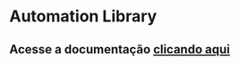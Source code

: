 # Automation Library

## Acesse a documentação <a href="https://github.com/GrupoDomini/go_documentation_libs/tree/main" target="_blank">clicando aqui</a>